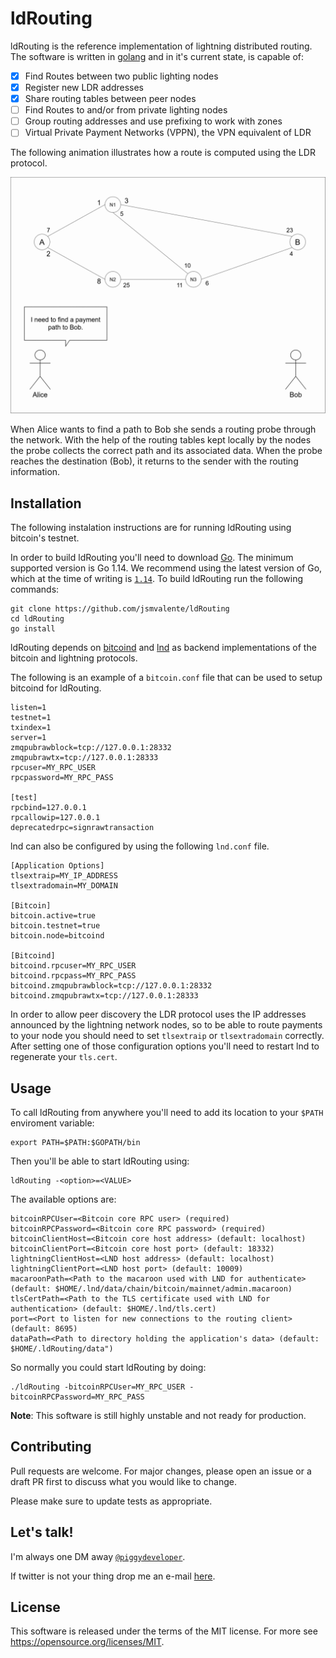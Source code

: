 # ldRouting

ldRouting is the reference implementation of lightning distributed routing. The software is written in [golang](https://golang.org/) and in it's current state, is capable of:

- [x] Find Routes between two public lighting nodes
- [x] Register new LDR addresses
- [x] Share routing tables between peer nodes
- [ ] Find Routes to and/or from private lighting nodes
- [ ] Group routing addresses and use prefixing to work with zones
- [ ] Virtual Private Payment Networks (VPPN), the VPN equivalent of LDR

The following animation illustrates how a route is computed using the LDR protocol.

![Protocol Example GIF](protocol.gif)

When Alice wants to find a path to Bob she sends a routing probe through the network. With the help of the routing tables kept locally by the nodes the probe collects the correct path and its associated data. When the probe reaches the destination (Bob), it returns to the sender with the routing information.

## Installation

The following instalation instructions are for running ldRouting using bitcoin's testnet.

In order to build ldRouting you'll need to download [Go](https://golang.org/dl/). The minimum supported version is Go 1.14. We recommend using the latest version of Go, which at the time of writing is [`1.14`](https://blog.golang.org/go1.14).
To build ldRouting run the following commands:

```
git clone https://github.com/jsmvalente/ldRouting
cd ldRouting
go install
```

ldRouting depends on [bitcoind](https://github.com/bitcoin/bitcoin) and [lnd](https://github.com/lightningnetwork/lnd) as backend implementations of the bitcoin and lightning protocols.

The following is an example of a ```bitcoin.conf``` file that can be used to setup bitcoind for ldRouting.

```
listen=1
testnet=1
txindex=1
server=1
zmqpubrawblock=tcp://127.0.0.1:28332
zmqpubrawtx=tcp://127.0.0.1:28333
rpcuser=MY_RPC_USER
rpcpassword=MY_RPC_PASS

[test]
rpcbind=127.0.0.1
rpcallowip=127.0.0.1
deprecatedrpc=signrawtransaction
```

lnd can also be configured by using the following ```lnd.conf``` file.

```
[Application Options]
tlsextraip=MY_IP_ADDRESS
tlsextradomain=MY_DOMAIN

[Bitcoin]
bitcoin.active=true
bitcoin.testnet=true
bitcoin.node=bitcoind

[Bitcoind]
bitcoind.rpcuser=MY_RPC_USER
bitcoind.rpcpass=MY_RPC_PASS
bitcoind.zmqpubrawblock=tcp://127.0.0.1:28332
bitcoind.zmqpubrawtx=tcp://127.0.0.1:28333
```

In order to allow peer discovery the LDR protocol uses the IP addresses announced by the lightning network nodes, so to be able to route payments to your node you should need to set ```tlsextraip``` or ```tlsextradomain``` correctly.
After setting one of those configuration options you'll need to restart lnd to regenerate your ```tls.cert```.



## Usage

To call ldRouting from anywhere you'll need to add its location to your ```$PATH``` enviroment variable:

```
export PATH=$PATH:$GOPATH/bin
```
 
Then you'll be able to start ldRouting using:

```
ldRouting -<option>=<VALUE>
```

The available options are:

```
bitcoinRPCUser=<Bitcoin core RPC user> (required)
bitcoinRPCPassword=<Bitcoin core RPC password> (required)
bitcoinClientHost=<Bitcoin core host address> (default: localhost)
bitcoinClientPort=<Bitcoin core host port> (default: 18332)
lightningClientHost=<LND host address> (default: localhost)
lightningClientPort=<LND host port> (default: 10009)
macaroonPath=<Path to the macaroon used with LND for authenticate> (default: $HOME/.lnd/data/chain/bitcoin/mainnet/admin.macaroon)
tlsCertPath=<Path to the TLS certificate used with LND for authentication> (default: $HOME/.lnd/tls.cert)
port=<Port to listen for new connections to the routing client> (default: 8695)
dataPath=<Path to directory holding the application's data> (default: $HOME/.ldRouting/data")
```

So normally you could start ldRouting by doing:

```
./ldRouting -bitcoinRPCUser=MY_RPC_USER -bitcoinRPCPassword=MY_RPC_PASS
```

**Note**: This software is still highly unstable and not ready for production.

## Contributing
Pull requests are welcome. For major changes, please open an issue or a draft PR first to discuss what you would like to change.

Please make sure to update tests as appropriate.

## Let's talk!

I'm always one DM away <a href="https://twitter.com/piggydeveloper" target="_blank">`@piggydeveloper`</a>.

If twitter is not your thing drop me an e-mail [here](mailto:joaosvalente@tecnico.ulisboa.pt?subject=[GitHub]%20Lightning%Distributed%20Routing).

## License
This software is released under the terms of the MIT license. For more see https://opensource.org/licenses/MIT.
